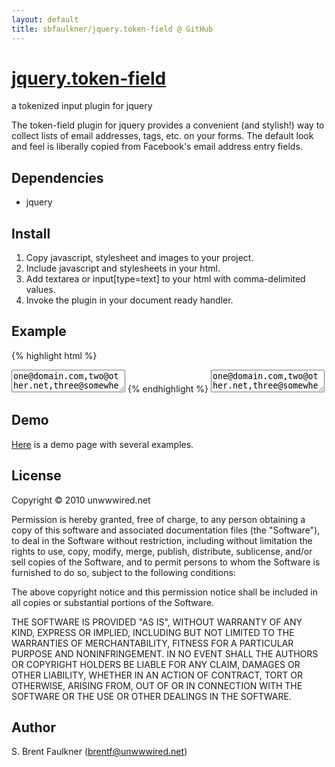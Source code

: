 ```yaml
---
layout: default
title: sbfaulkner/jquery.token-field @ GitHub
---
```


# [jquery.token-field](http://github.com/sbfaulkner/jquery.token-field) #

<p class='subtitle'>a tokenized input plugin for jquery</p>

The token-field plugin for jquery provides a convenient (and stylish!) way to collect lists of email addresses, tags, etc. on your forms. The default look and feel is liberally copied from Facebook's email address entry fields.

## Dependencies ##

* jquery

## Install ##

1. Copy javascript, stylesheet and images to your project.
2. Include javascript and stylesheets in your html.
3. Add textarea or input[type=text] to your html with comma-delimited values.
4. Invoke the plugin in your document ready handler.

## Example ##

{% highlight html %}
<html>
  <head>
    <title>jquery.token-field example</title>
    <link rel="stylesheet" href="/stylesheets/token-field.css" type="text/css" media="screen">
    <script src="/javascripts/jquery.js" type="text/javascript"></script>
    <script src="/javascripts/jquery.token-field.js" type="text/javascript"></script>
    <script type="text/javascript">
      $(document).ready(function() {
        $('textarea.email').tokenField({badToken:null});
      });
    </script>
  </head>
  <body>
    <textarea class='email' name='emails'>one@domain.com,two@other.net,three@somewhere.ca</textarea>
  </body>
</html>
{% endhighlight %}

<textarea class='email' name='emails'>one@domain.com,two@other.net,three@somewhere.ca</textarea>

## Demo ##

[Here](demo.html) is a demo page with several examples.

## License ##

<p class='legal'>
  Copyright © 2010 unwwwired.net
</p>

<p class='legal'>
  Permission is hereby granted, free of charge, to any person obtaining
  a copy of this software and associated documentation files (the
  "Software"), to deal in the Software without restriction, including
  without limitation the rights to use, copy, modify, merge, publish,
  distribute, sublicense, and/or sell copies of the Software, and to
  permit persons to whom the Software is furnished to do so, subject to
  the following conditions:
</p>

<p class='legal'>
  The above copyright notice and this permission notice shall be
  included in all copies or substantial portions of the Software.
</p>

<p class='legal'>
  THE SOFTWARE IS PROVIDED "AS IS", WITHOUT WARRANTY OF ANY KIND,
  EXPRESS OR IMPLIED, INCLUDING BUT NOT LIMITED TO THE WARRANTIES OF
  MERCHANTABILITY, FITNESS FOR A PARTICULAR PURPOSE AND
  NONINFRINGEMENT. IN NO EVENT SHALL THE AUTHORS OR COPYRIGHT HOLDERS BE
  LIABLE FOR ANY CLAIM, DAMAGES OR OTHER LIABILITY, WHETHER IN AN ACTION
  OF CONTRACT, TORT OR OTHERWISE, ARISING FROM, OUT OF OR IN CONNECTION
  WITH THE SOFTWARE OR THE USE OR OTHER DEALINGS IN THE SOFTWARE.
</p>

## Author ##

S. Brent Faulkner (brentf@unwwwired.net)

<script type="text/javascript">
  //<![CDATA[
  $(document).ready(function() {
    $('textarea.email').tokenField({badToken:null});
  });
  //]]>
</script>
